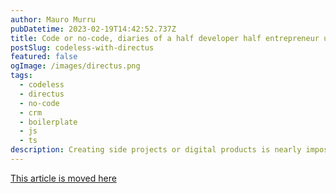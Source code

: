 ```yaml
---
author: Mauro Murru
pubDatetime: 2023-02-19T14:42:52.737Z
title: Code or no-code, diaries of a half developer half entrepreneur using Directus
postSlug: codeless-with-directus
featured: false
ogImage: /images/directus.png
tags:
  - codeless
  - directus
  - no-code
  - crm
  - boilerplate
  - js
  - ts
description: Creating side projects or digital products is nearly impossible in this case. My "Prof of concept" folder is full of unfinished projects, all stranded before I even started writing the business logic, and this demonstrates that theory.
---
```


[This article is moved here](https://dev.to/brainrepo/code-or-no-code-diaries-of-a-half-developer-half-entrepreneur-using-directus-3jig)
